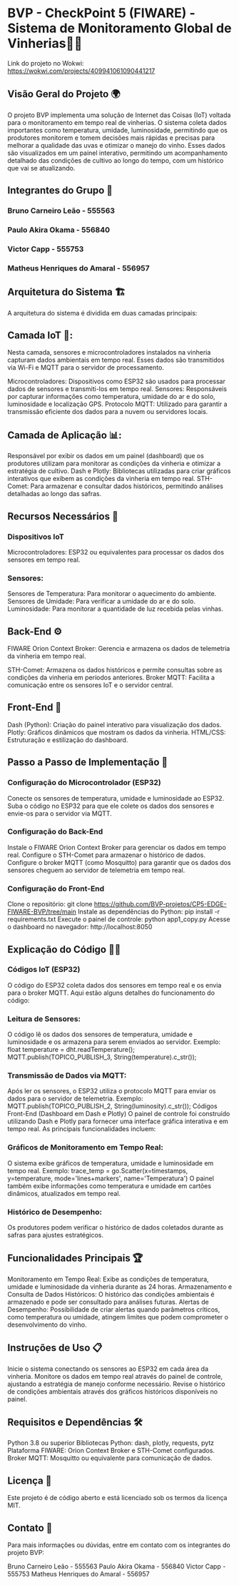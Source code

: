 # BVP - CheckPoint 5 (FIWARE) - Sistema de Monitoramento Global de Vinherias🌿📡

Link do projeto no Wokwi: https://wokwi.com/projects/409941061090441217

## Visão Geral do Projeto 🌍
O projeto BVP implementa uma solução de Internet das Coisas (IoT) voltada para o monitoramento em tempo real de vinherias. O sistema coleta dados importantes como temperatura, umidade, luminosidade, permitindo que os produtores monitorem e tomem decisões mais rápidas e precisas para melhorar a qualidade das uvas e otimizar o manejo do vinho. Esses dados são visualizados em um painel interativo, permitindo um acompanhamento detalhado das condições de cultivo ao longo do tempo, com um histórico que vai se atualizando.

## Integrantes do Grupo 👥
### Bruno Carneiro Leão - 555563
### Paulo Akira Okama - 556840
### Victor Capp - 555753
### Matheus Henriques do Amaral - 556957

## Arquitetura do Sistema 🏗️
A arquitetura do sistema é dividida em duas camadas principais:

## Camada IoT 🌱:
Nesta camada, sensores e microcontroladores instalados na vinheria capturam dados ambientais em tempo real. Esses dados são transmitidos via Wi-Fi e MQTT para o servidor de processamento.

Microcontroladores: Dispositivos como ESP32 são usados para processar dados de sensores e transmiti-los em tempo real.
Sensores: Responsáveis por capturar informações como temperatura, umidade do ar e do solo, luminosidade e localização GPS.
Protocolo MQTT: Utilizado para garantir a transmissão eficiente dos dados para a nuvem ou servidores locais.

## Camada de Aplicação 📊:
Responsável por exibir os dados em um painel (dashboard) que os produtores utilizam para monitorar as condições da vinheria e otimizar a estratégia de cultivo.
Dash e Plotly: Bibliotecas utilizadas para criar gráficos interativos que exibem as condições da vinheria em tempo real.
STH-Comet: Para armazenar e consultar dados históricos, permitindo análises detalhadas ao longo das safras.

## Recursos Necessários 🚀
### Dispositivos IoT

Microcontroladores: ESP32 ou equivalentes para processar os dados dos sensores em tempo real.

### Sensores:
Sensores de Temperatura: Para monitorar o aquecimento do ambiente.
Sensores de Umidade: Para verificar a umidade do ar e do solo.
Luminosidade: Para monitorar a quantidade de luz recebida pelas vinhas.

## Back-End ⚙️
FIWARE Orion Context Broker: Gerencia e armazena os dados de telemetria da vinheria em tempo real.

STH-Comet: Armazena os dados históricos e permite consultas sobre as condições da vinheria em períodos anteriores.
Broker MQTT: Facilita a comunicação entre os sensores IoT e o servidor central.

## Front-End 🎨

Dash (Python): Criação do painel interativo para visualização dos dados.
Plotly: Gráficos dinâmicos que mostram os dados da vinheria.
HTML/CSS: Estruturação e estilização do dashboard.

## Passo a Passo de Implementação 🔧
### Configuração do Microcontrolador (ESP32)

Conecte os sensores de temperatura, umidade e luminosidade ao ESP32.
Suba o código no ESP32 para que ele colete os dados dos sensores e envie-os para o servidor via MQTT.

### Configuração do Back-End

Instale o FIWARE Orion Context Broker para gerenciar os dados em tempo real.
Configure o STH-Comet para armazenar o histórico de dados.
Configure o broker MQTT (como Mosquitto) para garantir que os dados dos sensores cheguem ao servidor de telemetria em tempo real.

### Configuração do Front-End

Clone o repositório: git clone https://github.com/BVP-projetos/CP5-EDGE-FIWARE-BVP/tree/main
Instale as dependências do Python: pip install -r requirements.txt
Execute o painel de controle: python app1_copy.py
Acesse o dashboard no navegador: http://localhost:8050

## Explicação do Código 🧑‍💻

### Códigos IoT (ESP32)
O código do ESP32 coleta dados dos sensores em tempo real e os envia para o broker MQTT. Aqui estão alguns detalhes do funcionamento do código:

### Leitura de Sensores:

O código lê os dados dos sensores de temperatura, umidade e luminosidade e os armazena para serem enviados ao servidor.
Exemplo: float temperature = dht.readTemperature(); MQTT.publish(TOPICO_PUBLISH_3, String(temperature).c_str());

### Transmissão de Dados via MQTT:

Após ler os sensores, o ESP32 utiliza o protocolo MQTT para enviar os dados para o servidor de telemetria.
Exemplo: MQTT.publish(TOPICO_PUBLISH_2, String(luminosity).c_str());
Códigos Front-End (Dashboard em Dash e Plotly)
O painel de controle foi construído utilizando Dash e Plotly para fornecer uma interface gráfica interativa e em tempo real. As principais funcionalidades incluem:

### Gráficos de Monitoramento em Tempo Real:

O sistema exibe gráficos de temperatura, umidade e luminosidade em tempo real.
Exemplo: trace_temp = go.Scatter(x=timestamps, y=temperature, mode='lines+markers', name='Temperatura')
O painel também exibe informações como temperatura e umidade em cartões dinâmicos, atualizados em tempo real.

### Histórico de Desempenho:

Os produtores podem verificar o histórico de dados coletados durante as safras para ajustes estratégicos.

## Funcionalidades Principais 🏆

Monitoramento em Tempo Real: Exibe as condições de temperatura, umidade e luminosidade da vinheria durante as 24 horas.
Armazenamento e Consulta de Dados Históricos: O histórico das condições ambientais é armazenado e pode ser consultado para análises futuras.
Alertas de Desempenho: Possibilidade de criar alertas quando parâmetros críticos, como temperatura ou umidade, atingem limites que podem comprometer o desenvolvimento do vinho.

## Instruções de Uso 📋
Inicie o sistema conectando os sensores ao ESP32 em cada área da vinheria.
Monitore os dados em tempo real através do painel de controle, ajustando a estratégia de manejo conforme necessário.
Revise o histórico de condições ambientais através dos gráficos históricos disponíveis no painel.

## Requisitos e Dependências 🛠️
Python 3.8 ou superior
Bibliotecas Python: dash, plotly, requests, pytz
Plataforma FIWARE: Orion Context Broker e STH-Comet configurados.
Broker MQTT: Mosquitto ou equivalente para comunicação de dados.

## Licença 📄
Este projeto é de código aberto e está licenciado sob os termos da licença MIT.

## Contato 💬
Para mais informações ou dúvidas, entre em contato com os integrantes do projeto BVP:

Bruno Carneiro Leão - 555563
Paulo Akira Okama - 556840
Victor Capp - 555753
Matheus Henriques do Amaral - 556957
